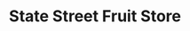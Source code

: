 ---
title: "State Street Fruit Store"
url: /northampton/state-street-fruit-store/
shop: supermarket
---